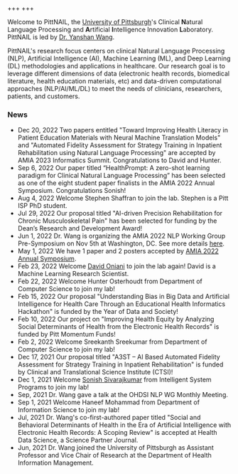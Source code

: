 +++
+++

<!-- NAIL {{{ -->

Welcome to PittNAIL, the [University of Pittsburgh][pitt]'s Clinical **N**atural Language Processing and **A**rtificial
**I**ntelligence Innovation **L**aboratory. PittNAIL is led by [Dr. Yanshan Wang][drwang].

<!-- }}} -->

<!-- Intro {{{ -->

PittNAIL's research focus centers on clinical Natural Language Processing (NLP), Artificial
Intelligence (AI), Machine Learning (ML), and Deep Learning (DL) methodologies and applications in
healthcare. Our research goal is to leverage different dimensions of data (electronic health
records, biomedical literature, health education materials, etc) and data-driven computational
approaches (NLP/AI/ML/DL) to meet the needs of clinicians, researchers, patients, and customers.

<!-- }}} -->

<!-- News {{{ -->

### News

- Dec 20, 2022 Two papers entitled "Toward Improving Health Literacy in Patient Education Materials with Neural Machine Translation Models" and "Automated Fidelity Assessment for Strategy Training in Inpatient Rehabilitation using Natural Language Processing" are accepted by AMIA 2023 Informatics Summit. Congratulations to David and Hunter.
- Sep 6, 2022 Our paper titled “HealthPrompt: A zero-shot learning paradigm for Clinical Natural Language Processing” has been selected as one of the eight student paper finalists in the AMIA 2022 Annual Symposium. Congratulations Sonish!
- Aug 4, 2022 Welcome Stephen Shaffran to join the lab. Stephen is a Pitt ISP PhD student.
- Jul 29, 2022 Our proposal titled "AI-driven Precision Rehabilitation for Chronic Musculoskeletal Pain" has been selected for funding by the Dean’s Research and Development Award!
- Jun 1, 2022 Dr. Wang is organizing the AMIA 2022 NLP Working Group Pre-Symposium on Nov 5th at Washington, DC. See more details [here][amia22nlp].
- May 1, 2022 We have 1 paper and 2 posters accepted by [AMIA 2022 Annual Symposium][amia2022].
- Feb 23, 2022 Welcome [David Oniani][david] to join the lab again! David is a Machine Learning Research Scientist.
- Feb 22, 2022 Welcome Hunter Osterhoudt from Department of Computer Science to join my lab!
- Feb 15, 2022 Our proposal "Understanding Bias in Big Data and Artificial Intelligence for Health Care Through an Educational Health Informatics Hackathon" is funded by the Year of Data and Society!
- Feb 10, 2022 Our project on "Improving Health Equity by Analyzing Social Determinants of Health from the Electronic Health Records" is funded by Pitt Momentum Funds!
- Feb 2, 2022 Welcome Sreekanth Sreekumar from Department of Computer Science to join my lab!
- Dec 17, 2021 Our proposal titled "A3ST – AI Based Automated Fidelity Assessment for Strategy Training in Inpatient Rehabilitation" is funded by Clinical and Translational Science Institute (CTSI)!
- Dec 1, 2021 Welcome [Sonish Sivarajkumar][sonish] from Intelligent System Programs to join my lab!
- Sep, 2021 Dr. Wang gave a talk at the OHDSI NLP WG Monthly Meeting.
- Sep 1, 2021 Welcome Haneef Mohammad from Department of Information Science to join my lab!
- Jul, 2021 Dr. Wang's co-first-authored paper titled "Social and Behavioral Determinants of Health in the Era of Artificial Intelligence with Electronic Health Records: A Scoping Review" is accepted at Health Data Science, a Science Partner Journal.
- Jun, 2021 Dr. Wang joined the University of Pittsburgh as Assistant Professor and Vice Chair of Research at the Department of Health Information Management.

<!-- }}} -->

<!-- Links {{{ -->

[drwang]: https://sites.pitt.edu/~yaw89/
[pitt]: https://www.pitt.edu/
[david]: https://davidoniani.com
[sonish]: https://sonishsivarajkumar.github.io/homepage/
[amia2022]: https://amia.org/education-events/annual-symposium
[amia22nlp]: https://pittnail.github.io/AMIANLP2022/

<!-- }}} -->
